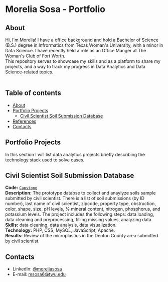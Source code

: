 # Morelia Sosa - Portfolio 

## About

Hi, I'm Morelia! I have a office background and hold a Bachelor of Science (B.S.) degree in Infrormatics from Texas Woman's University, with a minor in Data Science. I have recently held a role as an Office Manger at The Woman's Club of Fort Worth. 
<br>
This repository serves to showcase my skills and as a platform to share my projects, and a way to track my progress in Data Analytics and Data Science-related topics.  
<br>
  

## Table of contents
- [About](#about)
- [Portfolio Projects](#portfolio-projects)
	+ [Civil Scientist Soil Submission Database](#civil-scientist-soil-submission-database)
- [References](#ref)
- [Contacts](#contacts)

## Portfolio Projects
In this section I will list data analytics projects briefly describing the technology stack used to solve cases.

## Civil Scientist Soil Submission Database
**Code:** [`Capstone`](https://github.com/moreliasosa/Portfolio/tree/90641e34c826313a74c8ff7148b8785a0212a7e3/capstone)    
**Description:** The prototype databse to collect and anaylyze soils sample submitted by civil scientist. There is a list of soil submissions (by ID number), last name of civil scientist, zipcode, property type, obstruction, color, shape, size, pH levels, % mineral content, nitrogen, phosphorus, and potassium levels. The project includes the following steps: data loading, data cleaning and preprocessing, filling missing values, analyzing data.  
**Skills:** data cleaning, data analysis, data visualization.  
**Technology:** PHP, CSS, MySQL, JavaScript, Apache.  
**Results:** Review of the microplastics in the Denton County area submitted by civil scientist.  

## Contacts
- LinkedIn: [@moreliasosa](https://www.linkedin.com/in/morelia-sosa-56443a1a3/)
- E-mail: msosa6@twu.edu
